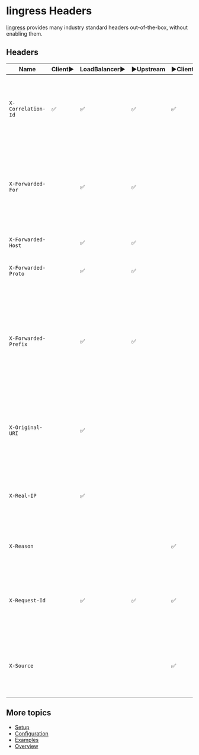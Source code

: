 # lingress Headers

[lingress](../README.md) provides many industry standard headers out-of-the-box, without enabling them.

## Headers
| Name | Client▶️ | LoadBalancer▶️ | ▶️Upstream | ▶️Client | Description |
|--|--|--|--|--|--|
| `X-Correlation-Id` | ✅ | ✅ | ✅ | ✅ | Has to be base64 encoded UUID, without padding. This one is forwarded through the whole lifecycle of the requests, to help a client to identify its own resources at responses. If not provided, it will be generated by lingress. This is quite similar to `X-Request-Id`. |
| `X-Forwarded-For` | | ✅ | ✅ |  | <p>If lingress is behind of another load balancer and `--server.behindReverseProxy=true`, lingress will use this header to identify the remote client.</p><p>In any case this header is send to the upstream to tell the upstream the IP/host of the remote client.</p> |
| `X-Forwarded-Host` | | ✅ | ✅ |  | Same as `X-Forwarded-For` but for the host name which was requested by the client. |
| `X-Forwarded-Proto` | | ✅ | ✅ |  | Same as `X-Forwarded-For` but for the proto/scheme which was requested by the client. Can be `http` or `https`. |
| `X-Forwarded-Prefix` | | ✅ | ✅ |  | <p>If in the ingress configuration there was a [spec.rules.http.paths.path](https://kubernetes.io/docs/concepts/services-networking/ingress/#the-ingress-resource) used, the matched prefix is contained in this header, send to the upstream.</p><p>If lingress is behind of another load balancer and `--server.behindReverseProxy=true`, lingress will use this header to identify the original uri if it was rewritten by the load balancer.</p> |
| `X-Original-URI` | | ✅ | | | If lingress is behind of another load balancer and `--server.behindReverseProxy=true`, lingress will use this header to identify the original uri if it was rewritten by the load balancer. This header is used in cases if the load balancer does not support `X-Forwarded-Prefix`. |
| `X-Real-IP` | | ✅ | | | If lingress is behind of another load balancer and `--server.behindReverseProxy=true`, lingress will use this header to identify the remote client. This header is used in cases if the load balancer does not support `X-Forwarded-For`. |
| `X-Reason` | | | | ✅ | This header is send to the clients in the response to tell why some actions happens. Currently supported: `cors-options`, `force-secure` and `not-whitelisted`. |
| `X-Request-Id` | | ✅ | ✅ | ✅ | Is a base64 encoded UUID, without padding. This one is forwarded through the whole lifecycle of the requests, once the request reached lingress. It is always generated by lingress and this cannot be changed. This is quite similar to `X-Correlation-Id`. |
| `X-Source` | | | | ✅ | This header is send to the clients in the response to explain from which ingress configuration the response was coming from. Absent means: No matching ingress configuration was found. Usually the fallback will answer then. |

## More topics
* [Setup](setup.md)
* [Configuration](configuration.md)
* [Examples](examples.md)
* [Overview](../README.md)
